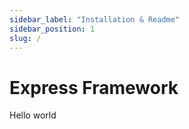 ```yaml
---
sidebar_label: "Installation & Readme"
sidebar_position: 1
slug: /
---
```


# Express Framework

Hello world
